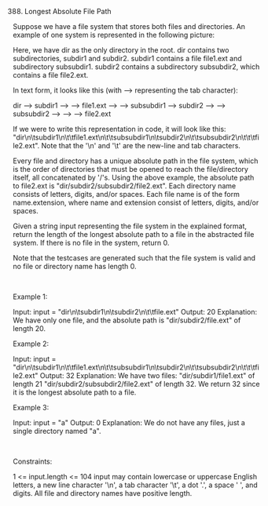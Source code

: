 388. Longest Absolute File Path

Suppose we have a file system that stores both files and directories. An example of one system is represented in the following picture:

Here, we have dir as the only directory in the root. dir contains two subdirectories, subdir1 and subdir2. subdir1 contains a file file1.ext and subdirectory subsubdir1. subdir2 contains a subdirectory subsubdir2, which contains a file file2.ext.

In text form, it looks like this (with ⟶ representing the tab character):

dir
⟶ subdir1
⟶ ⟶ file1.ext
⟶ ⟶ subsubdir1
⟶ subdir2
⟶ ⟶ subsubdir2
⟶ ⟶ ⟶ file2.ext


If we were to write this representation in code, it will look like this: "dir\n\tsubdir1\n\t\tfile1.ext\n\t\tsubsubdir1\n\tsubdir2\n\t\tsubsubdir2\n\t\t\tfile2.ext". Note that the '\n' and '\t' are the new-line and tab characters.

Every file and directory has a unique absolute path in the file system, which is the order of directories that must be opened to reach the file/directory itself, all concatenated by '/'s. Using the above example, the absolute path to file2.ext is "dir/subdir2/subsubdir2/file2.ext". Each directory name consists of letters, digits, and/or spaces. Each file name is of the form name.extension, where name and extension consist of letters, digits, and/or spaces.

Given a string input representing the file system in the explained format, return the length of the longest absolute path to a file in the abstracted file system. If there is no file in the system, return 0.

Note that the testcases are generated such that the file system is valid and no file or directory name has length 0.

 

Example 1:

Input: input = "dir\n\tsubdir1\n\tsubdir2\n\t\tfile.ext"
Output: 20
Explanation: We have only one file, and the absolute path is "dir/subdir2/file.ext" of length 20.


Example 2:

Input: input = "dir\n\tsubdir1\n\t\tfile1.ext\n\t\tsubsubdir1\n\tsubdir2\n\t\tsubsubdir2\n\t\t\tfile2.ext"
Output: 32
Explanation: We have two files:
"dir/subdir1/file1.ext" of length 21
"dir/subdir2/subsubdir2/file2.ext" of length 32.
We return 32 since it is the longest absolute path to a file.


Example 3:

Input: input = "a"
Output: 0
Explanation: We do not have any files, just a single directory named "a".


 

Constraints:

1 <= input.length <= 104
input may contain lowercase or uppercase English letters, a new line character '\n', a tab character '\t', a dot '.', a space ' ', and digits.
All file and directory names have positive length.